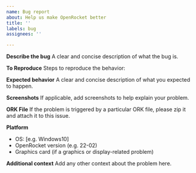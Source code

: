 ```yaml
---
name: Bug report
about: Help us make OpenRocket better
title: ''
labels: bug
assignees: ''

---
```


**Describe the bug**
A clear and concise description of what the bug is.

**To Reproduce**
Steps to reproduce the behavior:

**Expected behavior**
A clear and concise description of what you expected to happen.

**Screenshots**
If applicable, add screenshots to help explain your problem.

**ORK File**
If the problem is triggered by a particular ORK file, please zip it and attach it to this issue.

**Platform**
 - OS: [e.g. Windows10]
 - OpenRocket version (e.g. 22-02)
 - Graphics card (if a graphics or display-related problem)

**Additional context**
Add any other context about the problem here.
